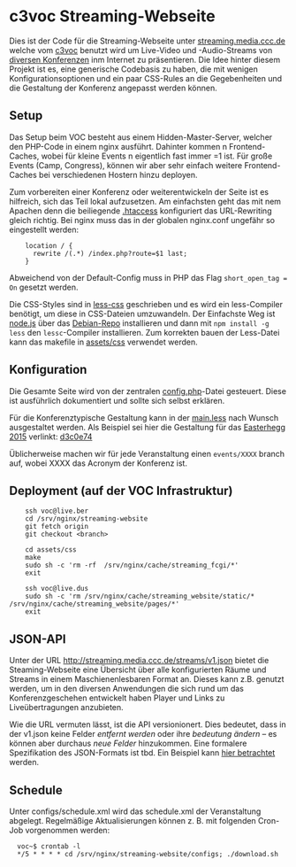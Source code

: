 # c3voc Streaming-Webseite

Dies ist der Code für die Streaming-Webseite unter
[streaming.media.ccc.de](http://streaming.media.ccc.de/) welche vom
[c3voc](https://c3voc.de/) benutzt wird um Live-Video und -Audio-Streams von
[diversen Konferenzen](https://c3voc.de/eventkalender/) inm Internet zu
präsentieren. Die Idee hinter diesem Projekt ist es, eine generische Codebasis
zu haben, die mit wenigen Konfigurationsoptionen und ein paar CSS-Rules an die
Gegebenheiten und die Gestaltung der Konferenz angepasst werden können.



## Setup

Das Setup beim VOC besteht aus einem Hidden-Master-Server, welcher den PHP-Code
in einem nginx ausführt. Dahinter kommen n Frontend-Caches, wobei für kleine
Events n eigentlich fast immer =1 ist. Für große Events (Camp, Congress),
können wir aber sehr einfach weitere Frontend-Caches bei verschiedenen Hostern
hinzu deployen.

Zum vorbereiten einer Konferenz oder weiterentwickeln der Seite ist es
hilfreich, sich das Teil lokal aufzusetzen. Am einfachsten geht das mit nem
Apachen denn die beiliegende [.htaccess](.htaccess) konfiguriert das
URL-Rewriting gleich richtig. Bei nginx muss das in der globalen nginx.conf
ungefähr so eingestellt werden:
````
    location / {
      rewrite /(.*) /index.php?route=$1 last;
    }
````

Abweichend von der Default-Config muss in PHP das Flag `short_open_tag = On`
gesetzt werden.

Die CSS-Styles sind in [less-css](http://lesscss.org/) geschrieben und es wird
ein less-Compiler benötigt, um diese in CSS-Dateien umzuwandeln. Der Einfachste
Weg ist [node.js](https://nodejs.org/) über das
[Debian-Repo](https://github.com/joyent/node/wiki/Installing-Node.js-via-package-manager#debian-and-ubuntu-based-linux-distributions)
installieren und dann mit `npm install -g less` den `lessc`-Compiler
installieren. Zum korrekten bauen der Less-Datei kann das makefile in
[assets/css](assets/css/) verwendet werden.



## Konfiguration

Die Gesamte Seite wird von der zentralen [config.php](config.php)-Datei
gesteuert. Diese ist ausführlich dokumentiert und sollte sich selbst erklären.

Für die Konferenztypische Gestaltung kann in der
[main.less](assets/css/main.less) nach Wunsch ausgestaltet werden. Als Beispiel
sei hier die Gestaltung für das [Easterhegg
2015](https://eh15.easterhegg.eu/site/) verlinkt:
[d3c0e74](https://github.com/voc/streaming-website/commit/d3c0e74f459121c3e624c9b3b92d6ec6b39a3dbe)

Üblicherweise machen wir für jede Veranstaltung einen `events/XXXX` branch auf,
wobei XXXX das Acronym der Konferenz ist.



## Deployment (auf der VOC Infrastruktur)
````
	ssh voc@live.ber
	cd /srv/nginx/streaming-website
	git fetch origin
	git checkout <branch>

	cd assets/css
	make
	sudo sh -c 'rm -rf  /srv/nginx/cache/streaming_fcgi/*'
	exit

	ssh voc@live.dus
	sudo sh -c 'rm /srv/nginx/cache/streaming_website/static/* /srv/nginx/cache/streaming_website/pages/*'
	exit
````


## JSON-API

Unter der URL http://streaming.media.ccc.de/streams/v1.json bietet die
Steaming-Webseite eine Übersicht über alle konfigurierten Räume und Streams in
einem Maschienenlesbaren Format an. Dieses kann z.B. genutzt werden, um in den
diversen Anwendungen die sich rund um das Konferenzgeschehen entwickelt haben
Player und Links zu Liveübertragungen anzubieten.

Wie die URL vermuten lässt, ist die API versionionert. Dies bedeutet, dass in
der v1.json keine Felder *entfernt werden* oder ihre *bedeutung ändern* – es
können aber durchaus *neue Felder* hinzukommen. Eine formalere Spezifikation
des JSON-Formats ist tbd. Ein Beispiel kann [hier
betrachtet](https://gist.github.com/MaZderMind/d5737ab867ade7888cb4) werden.

## Schedule

Unter configs/schedule.xml wird das schedule.xml der Veranstaltung abgelegt.
Regelmäßige Aktualisierungen können z. B. mit folgenden Cron-Job vorgenommen
werden:

```
  voc~$ crontab -l
  */5 * * * * cd /srv/nginx/streaming-website/configs; ./download.sh

```
